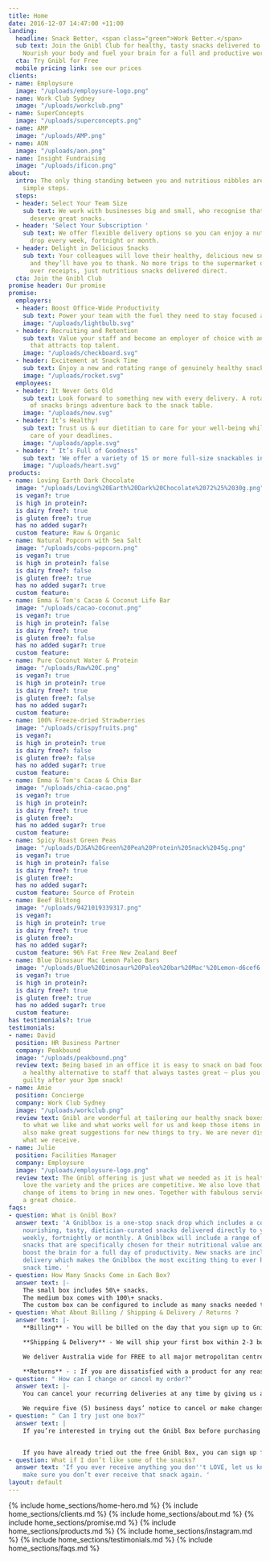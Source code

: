 ```yaml
---
title: Home
date: 2016-12-07 14:47:00 +11:00
landing:
  headline: Snack Better, <span class="green">Work Better.</span>
  sub text: Join the Gnibl Club for healthy, tasty snacks delivered to your office.
    Nourish your body and fuel your brain for a full and productive work day.
  cta: Try Gnibl for Free
  mobile pricing link: see our prices
clients:
- name: Employsure
  image: "/uploads/employsure-logo.png"
- name: Work Club Sydney
  image: "/uploads/workclub.png"
- name: SuperConcepts
  image: "/uploads/superconcepts.png"
- name: AMP
  image: "/uploads/AMP.png"
- name: AON
  image: "/uploads/aon.png"
- name: Insight Fundraising
  image: "/uploads/ificon.png"
about:
  intro: The only thing standing between you and nutritious nibbles are these three
    simple steps.
  steps:
  - header: Select Your Team Size
    sub text: We work with businesses big and small, who recognise that great teams
      deserve great snacks.
  - header: 'Select Your Subscription '
    sub text: We offer flexible delivery options so you can enjoy a nutritious snack
      drop every week, fortnight or month.
  - header: Delight in Delicious Snacks
    sub text: Your colleagues will love their healthy, delicious new snack options
      and they’ll have you to thank. No more trips to the supermarket or fumbling
      over receipts, just nutritious snacks delivered direct.
  cta: Join the Gnibl Club
promise header: Our promise
promise:
  employers:
  - header: Boost Office-Wide Productivity
    sub text: Power your team with the fuel they need to stay focused and productive.
    image: "/uploads/lightbulb.svg"
  - header: Recruiting and Retention
    sub text: Value your staff and become an employer of choice with an everyday perk
      that attracts top talent.
    image: "/uploads/checkboard.svg"
  - header: Excitement at Snack Time
    sub text: Enjoy a new and rotating range of genuinely healthy snacks in each delivery.
    image: "/uploads/rocket.svg"
  employees:
  - header: It Never Gets Old
    sub text: Look forward to something new with every delivery. A rotating range
      of snacks brings adventure back to the snack table.
    image: "/uploads/new.svg"
  - header: It’s Healthy!
    sub text: Trust us & our dietitian to care for your well-being whilst you take
      care of your deadlines.
    image: "/uploads/apple.svg"
  - header: " It’s Full of Goodness"
    sub text: 'We offer a variety of 15 or more full-size snackables in each delivery. '
    image: "/uploads/heart.svg"
products:
- name: Loving Earth Dark Chocolate
  image: "/uploads/Loving%20Earth%20Dark%20Chocolate%2072%25%2030g.png"
  is vegan?: true
  is high in protein?: 
  is dairy free?: true
  is gluten free?: true
  has no added sugar?: 
  custom feature: Raw & Organic
- name: Natural Popcorn with Sea Salt
  image: "/uploads/cobs-popcorn.png"
  is vegan?: true
  is high in protein?: false
  is dairy free?: false
  is gluten free?: true
  has no added sugar?: true
  custom feature: 
- name: Emma & Tom's Cacao & Coconut Life Bar
  image: "/uploads/cacao-coconut.png"
  is vegan?: true
  is high in protein?: false
  is dairy free?: true
  is gluten free?: false
  has no added sugar?: true
  custom feature: 
- name: Pure Coconut Water & Protein
  image: "/uploads/Raw%20C.png"
  is vegan?: true
  is high in protein?: true
  is dairy free?: true
  is gluten free?: false
  has no added sugar?: 
  custom feature: 
- name: 100% Freeze-dried Strawberries
  image: "/uploads/crispyfruits.png"
  is vegan?: 
  is high in protein?: true
  is dairy free?: false
  is gluten free?: false
  has no added sugar?: true
  custom feature: 
- name: Emma & Tom's Cacao & Chia Bar
  image: "/uploads/chia-cacao.png"
  is vegan?: true
  is high in protein?: 
  is dairy free?: true
  is gluten free?: 
  has no added sugar?: true
  custom feature: 
- name: Spicy Roast Green Peas
  image: "/uploads/DJ&A%20Green%20Pea%20Protein%20Snack%2045g.png"
  is vegan?: true
  is high in protein?: false
  is dairy free?: true
  is gluten free?: 
  has no added sugar?: 
  custom feature: Source of Protein
- name: Beef Biltong
  image: "/uploads/9421019339317.png"
  is vegan?: 
  is high in protein?: true
  is dairy free?: true
  is gluten free?: 
  has no added sugar?: 
  custom feature: 96% Fat Free New Zealand Beef
- name: Blue Dinosaur Mac Lemon Paleo Bars
  image: "/uploads/Blue%20Dinosaur%20Paleo%20bar%20Mac'%20Lemon-d6cef6.png"
  is vegan?: true
  is high in protein?: 
  is dairy free?: true
  is gluten free?: true
  has no added sugar?: true
  custom feature: 
has testimonials?: true
testimonials:
- name: David
  position: HR Business Partner
  company: Peakbound
  image: "/uploads/peakbound.png"
  review text: Being based in an office it is easy to snack on bad foods, Gnibl offers
    a healthy alternative to staff that always tastes great – plus you don’t feel
    guilty after your 3pm snack!
- name: Amie
  position: Concierge
  company: Work Club Sydney
  image: "/uploads/workclub.png"
  review text: Gnibl are wonderful at tailoring our healthy snack boxes. They listen
    to what we like and what works well for us and keep those items in the box but
    also make great suggestions for new things to try. We are never disappointed with
    what we receive.
- name: Julie
  position: Facilities Manager
  company: Employsure
  image: "/uploads/employsure-logo.png"
  review text: The Gnibl offering is just what we needed as it is healthy. The staff
    love the variety and the prices are competitive. We also love that there is a
    change of items to bring in new ones. Together with fabulous service, Gnibl is
    a great choice.
faqs:
- question: What is Gnibl Box?
  answer text: 'A Gniblbox is a one-stop snack drop which includes a collection of
    nourishing, tasty, dietician-curated snacks delivered directly to your office
    weekly, fortnightly or monthly. A Gniblbox will include a range of different full-sized
    snacks that are specifically chosen for their nutritional value and ability to
    boost the brain for a full day of productivity. New snacks are included in each
    delivery which makes the Gniblbox the most exciting thing to ever happen to your
    snack time. '
- question: How Many Snacks Come in Each Box?
  answer text: |-
    The small box includes 50\+ snacks.
    The medium box comes with 100\+ snacks.
    The custom box can be configured to include as many snacks needed to suit your unique needs.
- question: What About Billing / Shipping & Delivery / Returns ?
  answer text: |-
    **Billing** - You will be billed on the day that you sign up to Gnibl Box. Following this, you will be placed on our advanced billing cycle: Weekly plans are billed every 7 days. Fortnightly plans every 14 days. And if you've signed up for a monthly plan, you'll be billed every 30 days.

    **Shipping & Delivery** - We will ship your first box within 2-3 business days of receiving your order. Your regular boxes will be delivered according to the schedule you request - weekly, fortnightly or monthly.

    We deliver Australia wide for FREE to all major metropolitan centres. If you live outside Sydney, Melbourne, Brisbane, Perth, or Adelaide, please get in touch (include link to Contact page ) and we'll provide a quote for delivery to your area.

    **Returns** - : If you are dissatisfied with a product for any reason, we will endeavour never to send you the same product in future deliveries. If a product is unsatisfactory due to a product defect we will replace the defective product and include the replacement in your next delivery. To report defective products you must contact Customer Service in writing via email at info@gnibl.com.au within 5 days of receiving the product.
- question: " How can I change or cancel my order?"
  answer text: |-
    You can cancel your recurring deliveries at any time by giving us a call, or sending an email to <info@gnibl.com.au>. If we have already packed and dispatched your box before we receive your request, that box will be your final charge.

    We require five (5) business days’ notice to cancel or make changes to your shipment.
- question: " Can I try just one box?"
  answer text: |
    If you’re interested in trying out the Gnibl Box before purchasing your subscription, you can try our Free Trial Box.


    If you have already tried out the free Gnibl Box, you can sign up for a subscription which can be cancelled at anytime. Don’t forget, you’ll have to give us five days notice before your subscription renewal to cancel your upcoming order.
- question: What if I don’t like some of the snacks?
  answer text: 'If you ever receive anything you don''t LOVE, let us know and we’ll
    make sure you don’t ever receive that snack again. '
layout: default
---
```


<main>
  {% include home_sections/home-hero.md %}
  {% include home_sections/clients.md %}
  {% include home_sections/about.md %}
  {% include home_sections/promise.md %}
  {% include home_sections/products.md %}
  {% include home_sections/instagram.md %}
  {% include home_sections/testimonials.md %}
  {% include home_sections/faqs.md %}
</main>
